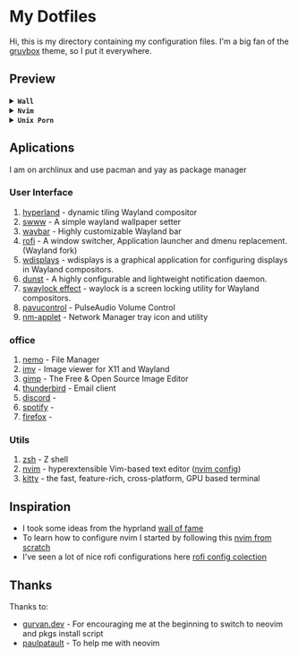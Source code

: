 # My  Dotfiles

Hi, this is my directory containing my configuration files.
I'm a big fan of the [gruvbox](https://github.com/morhetz/gruvbox)
theme, so I put it everywhere.

## Preview

<details>
<summary><b><code>Wall </code></b></summary>

![wall dark](img/wall_dark.png)
![wall light](img/wall_light.png)

</details>

<details>
<summary><b><code>Nvim </code></b></summary>

![nvim](img/nvim.png)
![nvim coq](img/nvim-coq.png)

</details>

<details>
<summary><b><code>Unix Porn </code></b></summary>

![porn dark](img/porn-dark.png)
![porn light](img/porn-light.png)

</details>

## Aplications

I am on archlinux and use pacman and yay as package manager

### User Interface

1. [hyperland](https://hyprland.org/) - dynamic tiling Wayland
    compositor
1. [swww](https://github.com/Horus645/swww) - A simple wayland
    wallpaper setter
1. [waybar](https://github.com/Alexays/Waybar) - Highly customizable
    Wayland bar
1. [rofi](https://github.com/lbonn/rofi) - A window switcher, Application
    launcher and dmenu replacement. (Wayland fork)
1. [wdisplays](https://github.com/luispabon/wdisplays) - wdisplays is a graphical
    application for configuring displays in Wayland compositors.
1. [dunst](https://github.com/dunst-project/dunst) - A highly configurable and
    lightweight notification daemon.
1. [swaylock effect](https://github.com/mortie/swaylock-effects) - waylock is a
    screen locking utility for Wayland compositors.
1. [pavucontrol](https://freedesktop.org/software/pulseaudio/pavucontrol/) -
    PulseAudio Volume Control
1. [nm-applet](https://gitlab.gnome.org/GNOME/network-manager-applet) - Network
    Manager tray icon and utility

### office

1. [nemo](https://github.com/linuxmint/nemo) - File Manager
1. [imv](https://github.com/eXeC64/imv) - Image viewer for X11 and Wayland
1. [gimp](https://github.com/snapcrafters/gimp) - The Free & Open Source Image Editor
1. [thunderbird](https://www.thunderbird.net/) - Email client
1. [discord](https://discord.com/) -
1. [spotify](https://www.spotify.com/) -
1. [firefox](https://www.mozilla.org/) -

### Utils

1. [zsh](https://github.com/zsh-users/zsh) - Z shell
1. [nvim](https://github.com/neovim/neovim) - hyperextensible
    Vim-based text editor ([nvim config](.config/nvim))
1. [kitty](https://github.com/kovidgoyal/kitty) - the fast,
    feature-rich, cross-platform, GPU based terminal

## Inspiration

* I took some ideas from the hyprland [wall of fame](https://hyprland.org/rices)
* To learn how to configure nvim I started by following this
    [nvim from scratch](https://github.com/LunarVim/Neovim-from-scratch)
* I've seen a lot of nice rofi configurations here
    [rofi config colection](https://github.com/adi1090x/rofi)

## Thanks

Thanks to:

* [gurvan.dev](https://gitlab.com/Gurvan.dev) - For encouraging me at
    the beginning to switch to neovim and pkgs install script
* [paulpatault](https://github.com/paulpatault) - To help me with neovim
